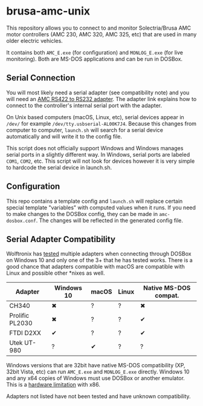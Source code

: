 # brusa-amc-unix

This repository allows you to connect to and monitor Solectria/Brusa AMC motor controllers (AMC 230, AMC 320, AMC 325, etc) that 
are used in many older electric vehicles.

It contains both `AMC_E.exe` (for configuration) and `MONLOG_E.exe` (for live monitoring). Both are MS-DOS applications and can be run in DOSBox.

## Serial Connection

You will most likely need a serial adapter (see compatibility note) and you will need an [AMC RS422 to RS232 adapter](http://www.wolftronix.com/amc_adapter/index.html). The adapter link explains how to connect to the controller's internal serial port with the adapter.

On Unix based computers (macOS, Linux, etc), serial devices appear in `/dev/` for example `/dev/tty.usbserial-AL00K7J4`. Because this
changes from computer to computer, `launch.sh` will search for a serial device automatically and will write it to the config file.

This script does not officially support Windows and Windows manages serial ports in a slightly different way. In Windows, serial ports are labeled `COM1`, `COM2`, etc. This script will not look for devices however it is very simple to hardcode the serial device in launch.sh.


## Configuration

This repo contains a template config and `launch.sh` will replace certain special template "variables" with computed values when it runs. If you need to make changes to the DOSBox config, they can be made in `amc-dosbox.conf`. The changes will be reflected in the generated config file.

## Serial Adapter Compatibility

Wolftronix has [tested](https://www.youtube.com/watch?v=DD5D5CqYThc&index=6&list=PLQdu_G7xyFIQz7z3yqhWUcRPp7SVei3qV) multiple adapters when connecting through DOSBox on Windows 10 and only one of the 3+ that he has tested works. There is a good chance that adapters compatible with macOS are compatible with Linux and possible other *nixes as well.

| Adapter | Windows 10 | macOS | Linux | Native MS-DOS compat. |
|---------|------------|-------|-------|-------|
| CH340   | ✖          | ?     | ?     | ✖     |
| Prolific PL2030 | ✖  | ?     | ?     | ✔     |
| FTDI D2XX | ✔        | ?     | ?     | ✔     |
| Utek UT-980 | ?      | ✔     | ?     | ?     |

Windows versions that are 32bit have native MS-DOS compatibility (XP, 32bit Vista, etc) can run `AMC_E.exe` and `MONLOG_E.exe` directly. 
Windows 10 and any x64 copies of Windows must use DOSBox or another emulator. This is a [hardware limitation](https://www.xylos.com/blog/en/2012/04/legacy-16-bit-applications-on-64-bit-operating-systems/) with x86.

Adapters not listed have not been tested and have unknown compatibility.

